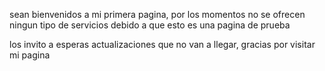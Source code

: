 sean bienvenidos a mi primera pagina, por los momentos no se ofrecen ningun tipo de servicios debido a que esto es una pagina de prueba 

los invito a esperas actualizaciones que no van a llegar, gracias por visitar mi pagina

